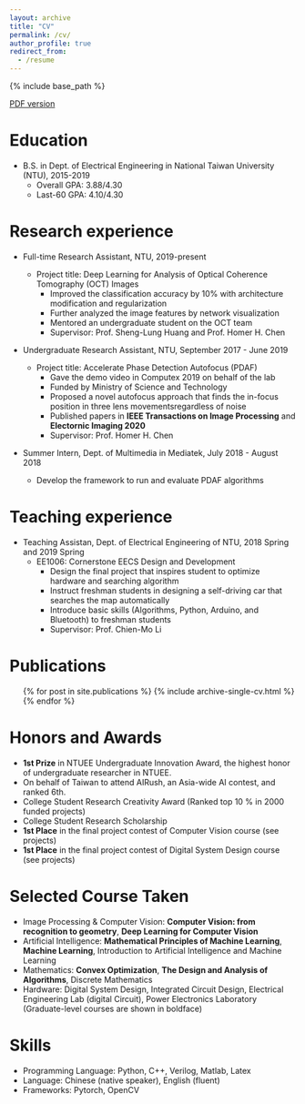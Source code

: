 ```yaml
---
layout: archive
title: "CV"
permalink: /cv/
author_profile: true
redirect_from:
  - /resume
---
```


{% include base_path %}

[PDF version](http://JerryHoTaiwan.github.io/files/CV_Chi_Jui_Ho_v5.pdf) <br/>

Education
======
* B.S. in Dept. of Electrical Engineering in National Taiwan University (NTU), 2015-2019
  * Overall GPA: 3.88/4.30
  * Last-60 GPA: 4.10/4.30
  
Research experience
======
* Full-time Research Assistant, NTU, 2019-present
  * Project title: Deep Learning for Analysis of Optical Coherence Tomography (OCT) Images
    * Improved the classification accuracy by 10% with architecture modification and regularization
    * Further analyzed the image features by network visualization
    * Mentored an undergraduate student on the OCT team
    * Supervisor: Prof. Sheng-Lung Huang and Prof. Homer H. Chen

* Undergraduate Research Assistant, NTU, September 2017 - June 2019
  * Project title: Accelerate Phase Detection Autofocus (PDAF)
    * Gave the demo video in Computex 2019 on behalf of the lab
    * Funded by Ministry of Science and Technology
    * Proposed a novel autofocus approach that finds the in-focus position in three lens movementsregardless of noise
    * Published papers in **IEEE Transactions on Image Processing** and **Electornic Imaging 2020**
    * Supervisor: Prof. Homer H. Chen

* Summer Intern, Dept. of Multimedia in Mediatek, July 2018 - August 2018
  * Develop the framework to run and evaluate PDAF algorithms

Teaching experience
======
* Teaching Assistan, Dept. of Electrical Engineering of NTU, 2018 Spring and 2019 Spring
  * EE1006: Cornerstone EECS Design and Development
    * Design the final project that inspires student to optimize hardware and searching algorithm
    * Instruct freshman students in designing a self-driving car that searches the map automatically
    * Introduce basic skills (Algorithms, Python, Arduino, and Bluetooth) to freshman students
    * Supervisor: Prof. Chien-Mo Li

Publications
======
  <ul>{% for post in site.publications %}
    {% include archive-single-cv.html %}
  {% endfor %}</ul>

Honors and Awards
======
* **1st Prize** in NTUEE Undergraduate Innovation Award, the highest honor of undergraduate researcher in NTUEE.
* On behalf of Taiwan to attend AIRush, an Asia-wide AI contest, and ranked 6th.
* College Student Research Creativity Award (Ranked top 10 % in 2000 funded projects)
* College Student Research Scholarship
* **1st Place** in the final project contest of Computer Vision course (see projects)
* **1st Place** in the final project contest of Digital System Design course (see projects)

Selected Course Taken
======
* Image Processing & Computer Vision: **Computer Vision: from recognition to geometry**, **Deep Learning for Computer Vision**
* Artificial Intelligence: **Mathematical Principles of Machine Learning**, **Machine Learning**, Introduction to Artificial Intelligence and Machine Learning
* Mathematics: **Convex Optimization**, **The Design and Analysis of Algorithms**, Discrete Mathematics
* Hardware: Digital System Design, Integrated Circuit Design, Electrical Engineering Lab (digital Circuit), Power Electronics Laboratory
(Graduate-level courses are shown in boldface)

Skills
======
* Programming Language: Python, C++, Verilog, Matlab, Latex
* Language: Chinese (native speaker), English (fluent)
* Frameworks: Pytorch, OpenCV

  
